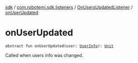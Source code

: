 [sdk](../../index.md) / [com.robotemi.sdk.listeners](../index.md) / [OnUsersUpdatedListener](index.md) / [onUserUpdated](./on-user-updated.md)

# onUserUpdated

`abstract fun onUserUpdated(user: `[`UserInfo`](../../com.robotemi.sdk/-user-info/index.md)`): `[`Unit`](https://kotlinlang.org/api/latest/jvm/stdlib/kotlin/-unit/index.html)

Called when users info was changed.


